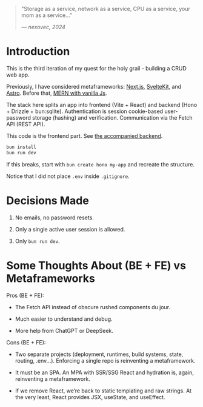 > "Storage as a service, network as a service, CPU as a service, your mom as a service..."
>
> — *nexovec, 2024* 

# Introduction

This is the third iteration of my quest for the holy grail - building a CRUD web app.

Previously, I have considered metaframeworks: [Next.js](https://github.com/ugurkellecioglu/next-14-lucia-auth-postgresql-drizzle-typescript-example/issues/1), [SvelteKit](https://github.com/edwardspresume/sveltekit-lucia-auth-v3-example/issues/3), and [Astro](https://github.com/aabbtree77/session-auth-starter). Before that, [MERN with vanilla Js](https://github.com/aabbtree77/miniguestlog).

The stack here splits an app into frontend (Vite + React) and backend (Hono + Drizzle + bun:sqlite). Authentication is session cookie-based user-password storage (hashing) and verification. Communication via the Fetch API (REST API).

This code is the frontend part. See [the accompanied backend](https://github.com/aabbtree77/auth-starter-backend).

```sh
bun install
bun run dev
```

If this breaks, start with `bun create hono my-app` and recreate the structure.    

Notice that I did not place `.env` inside `.gitignore`.

# Decisions Made

1. No emails, no password resets.

2. Only a single active user session is allowed.

3. Only `bun run dev`.

# Some Thoughts About (BE + FE) vs Metaframeworks

Pros (BE + FE):

- The Fetch API instead of obscure rushed components du jour.

- Much easier to understand and debug.

- More help from ChatGPT or DeepSeek.

Cons (BE + FE):

- Two separate projects (deployment, runtimes, build systems, state, routing, .env...). Enforcing a single repo is reinventing a metaframework.

- It must be an SPA. An MPA with SSR/SSG React and hydration is, again, reinventing a metaframework.

- If we remove React, we’re back to static templating and raw strings. At the very least, React provides JSX, useState, and useEffect.


